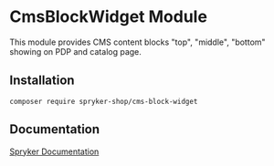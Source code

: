 # CmsBlockWidget Module

This module provides CMS content blocks "top", "middle", "bottom" showing on PDP and catalog page.

## Installation

```
composer require spryker-shop/cms-block-widget
```

## Documentation

[Spryker Documentation](https://academy.spryker.com)
